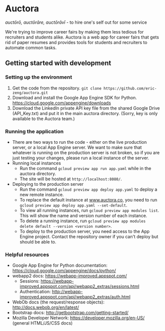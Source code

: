 # Auctora
*auctōrō, auctōrāre, auctōrāvī* - to hire one's self out for some service

We're trying to improve career fairs by making them less tedious for recruiters and students alike. Auctora is a web app for career fairs that gets rid of paper resumes and provides tools for students and recruiters to automate common tasks.

## Getting started with development
### Setting up the environment
1. Get the code from the repository.
`git clone https://github.com/eric-zeng/auctora.git`
2. Download and install the Google App Engine SDK for Python. https://cloud.google.com/appengine/downloads
3. Download the LinkedIn private API key file from the shared Google Drive (API_Key.txt) and put it in the main auctora directory. (Sorry, key is only available to the Auctora team.)

### Running the application
* There are two ways to run the code - either on the live production server, or a local App Engine server. We want to make sure that whatever is running on the production server is not broken, so if you are just testing your changes, please run a local instance of the server.
* Running local instances
  * Run the command `gcloud preview app run app.yaml` while in the auctora directory.
  * The site will be hosted at `http://localhost:8080/`.
* Deploying to the production server
  * Run the command `gcloud preview app deploy app.yaml` to deploy a new remote instance. 
  * To replace the default instance at www.auctora.co, you need to run `gcloud preview app deploy app.yaml --set-default`.
  * To view all running instances, run `gcloud preview app modules list`. This will show the name and version number of each instance.
  * To delete a running instance, run `gcloud preview app modules delete default --version <version number>`.
  * To deploy to the production server, you need access to the App Engine project. Contact the repository owner if you can't deploy but should be able to.

### Helpful resources
* Google App Engine for Python documentation: https://cloud.google.com/appengine/docs/python/
* webapp2 docs: https://webapp-improved.appspot.com/
    - Sessions: https://webapp-improved.appspot.com/api/webapp2_extras/sessions.html
    - Authentication: http://webapp-improved.appspot.com/api/webapp2_extras/auth.html
* WebOb docs (the request/response objects): http://docs.webob.org/en/latest/
* Bootstrap docs: http://getbootstrap.com/getting-started/
* Mozilla Developer Network: https://developer.mozilla.org/en-US/ (general HTML/JS/CSS docs)
